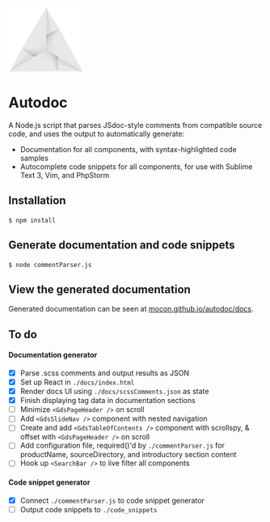 [![Autodoc by @mocon](https://github.com/mocon/autodoc/blob/master/docs/logo.png)](https://dribbble.com/shots/2377274-Origami-Logo)
# Autodoc

A Node.js script that parses JSdoc-style comments from compatible source code, and uses the output to automatically generate:

* Documentation for all components, with syntax-highlighted code samples
* Autocomplete code snippets for all components, for use with Sublime Text 3, Vim, and PhpStorm

## Installation

```
$ npm install
```

## Generate documentation and code snippets

```
$ node commentParser.js
```

## View the generated documentation

Generated documentation can be seen at <a href="https://mocon.github.io/autodoc/docs/" target="_blank">mocon.github.io/autodoc/docs</a>.

## To do

#### Documentation generator

- [x] Parse .scss comments and output results as JSON
- [x] Set up React in `./docs/index.html`
- [x] Render docs UI using `./docs/scssComments.json` as state
- [x] Finish displaying tag data in documentation sections
- [ ] Minimize `<GdsPageHeader />` on scroll
- [ ] Add `<GdsSlideNav />` component with nested navigation
- [ ] Create and add `<GdsTableOfContents />` component with scrollspy, & offset with `<GdsPageHeader />` on scroll
- [ ] Add configuration file, required()'d by `./commentParser.js` for productName, sourceDirectory, and introductory section content
- [ ] Hook up `<SearchBar />` to live filter all components

#### Code snippet generator

- [x] Connect `./commentParser.js` to code snippet generator
- [ ] Output code snippets to `./code_snippets`
